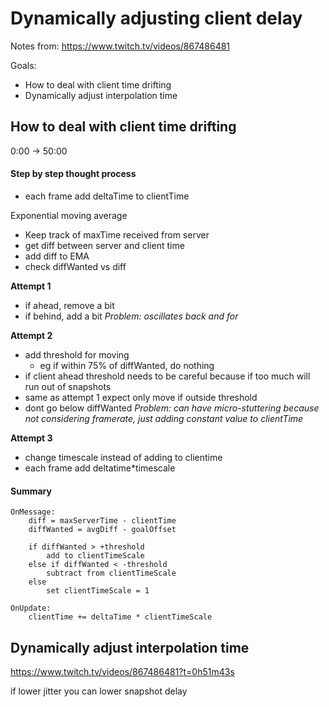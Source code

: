 # Dynamically adjusting client delay

Notes from: https://www.twitch.tv/videos/867486481

Goals: 
- How to deal with client time drifting
- Dynamically adjust interpolation time

## How to deal with client time drifting

0:00 -> 50:00


#### Step by step thought process 

- each frame add deltaTime to clientTime

Exponential moving average
- Keep track of maxTime received from server
- get diff between server and client time
- add diff to EMA
- check diffWanted vs diff

**Attempt 1**
- if ahead, remove a bit
- if behind, add a bit
*Problem: oscillates back and for*

**Attempt 2**
- add threshold for moving
    - eg if within 75% of diffWanted, do nothing
- if client ahead threshold needs to be careful because if too much will run out of snapshots
- same as attempt 1 expect only move if outside threshold
- dont go below diffWanted
*Problem: can have micro-stuttering because not considering framerate, just adding constant value to clientTime*

**Attempt 3**
- change timescale instead of adding to clientime
- each frame add deltatime*timescale


#### Summary

```
OnMessage:
    diff = maxServerTime - clientTime
    diffWanted = avgDiff - goalOffset

    if diffWanted > +threshold
        add to clientTimeScale
    else if diffWanted < -threshold
        subtract from clientTimeScale
    else 
        set clientTimeScale = 1

OnUpdate:
    clientTime += deltaTime * clientTimeScale
```


## Dynamically adjust interpolation time

https://www.twitch.tv/videos/867486481?t=0h51m43s

if lower jitter you can lower snapshot delay

